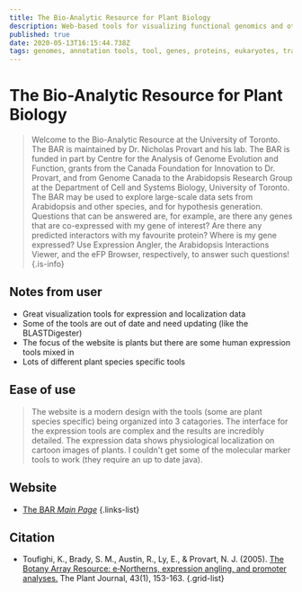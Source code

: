 ```yaml
---
title: The Bio-Analytic Resource for Plant Biology
description: Web-based tools for visualizing functional genomics and other data.
published: true
date: 2020-05-13T16:15:44.738Z
tags: genomes, annotation tools, tool, genes, proteins, eukaryotes, transcriptomics, sequence annotation, gene expression
---
```


# The Bio-Analytic Resource for Plant Biology

> Welcome to the Bio-Analytic Resource at the University of Toronto. The BAR is maintained by Dr. Nicholas Provart and his lab. The BAR is funded in part by Centre for the Analysis of Genome Evolution and Function, grants from the Canada Foundation for Innovation to Dr. Provart, and from Genome Canada to the Arabidopsis Research Group at the Department of Cell and Systems Biology, University of Toronto. The BAR may be used to explore large-scale data sets from Arabidopsis and other species, and for hypothesis generation. Questions that can be answered are, for example, are there any genes that are co-expressed with my gene of interest? Are there any predicted interactors with my favourite protein? Where is my gene expressed? Use Expression Angler, the Arabidopsis Interactions Viewer, and the eFP Browser, respectively, to answer such questions!
{.is-info}

## Notes from user
- Great visualization tools for expression and localization data
- Some of the tools are out of date and need updating (like the BLASTDigester)
- The focus of the website is plants but there are some human expression tools mixed in
- Lots of different plant species specific tools

## Ease of use
> The website is a modern design with the tools (some are plant species specific) being organized into 3 catagories. The interface for the expression tools are complex and the results are incredibly detailed. The expression data shows physiological localization on cartoon images of plants. I couldn't get some of the molecular marker tools to work (they require an up to date java). 


## Website

- [The BAR *Main Page*](http://bar.utoronto.ca)
{.links-list}

## Citation

- Toufighi, K., Brady, S. M., Austin, R., Ly, E., & Provart, N. J. (2005). [The Botany Array Resource: e‐Northerns, expression angling, and promoter analyses.](https://onlinelibrary.wiley.com/doi/full/10.1111/j.1365-313X.2005.02437.x) The Plant Journal, 43(1), 153-163.
{.grid-list}